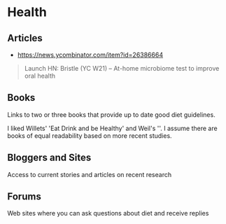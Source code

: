 # Health

## Articles

* https://news.ycombinator.com/item?id=26386664
> Launch HN: Bristle (YC W21) – At-home microbiome test to improve oral health

## Books

Links to two or three books that provide up to date good diet guidelines.

I liked Willets' 'Eat Drink and be Healthy' and Weil's ''. I assume there are books of equal readability based on more recent studies.


## Bloggers and Sites

Access to current stories and articles on recent research


## Forums

Web sites where you can ask questions about diet and receive replies
